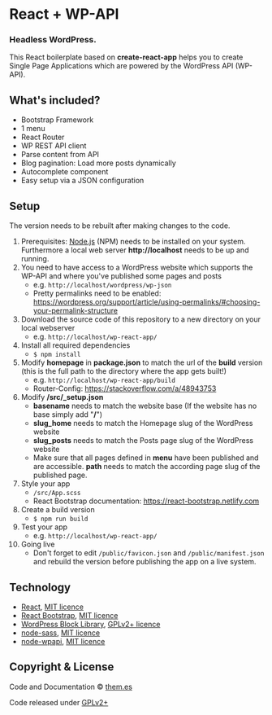 # React + WP-API
### Headless WordPress.

This React boilerplate based on **create-react-app** helps you to create Single Page Applications which are powered by the WordPress API (WP-API).


## What's included?

* Bootstrap Framework
* 1 menu
* React Router
* WP REST API client
* Parse content from API
* Blog pagination: Load more posts dynamically
* Autocomplete component
* Easy setup via a JSON configuration


## Setup

The version needs to be rebuilt after making changes to the code.

1. Prerequisites: [Node.js](https://nodejs.org) (NPM) needs to be installed on your system. Furthermore a local web server **http://localhost** needs to be up and running.
2. You need to have access to a WordPress website which supports the WP-API and where you've published some pages and posts
    * e.g. `http://localhost/wordpress/wp-json`
    * Pretty permalinks need to be enabled: https://wordpress.org/support/article/using-permalinks/#choosing-your-permalink-structure
3. Download the source code of this repository to a new directory on your local webserver
    * e.g. `http://localhost/wp-react-app/`
4. Install all required dependencies
    * `$ npm install`
5. Modify **homepage** in **package.json** to match the url of the **build** version (this is the full path to the directory where the app gets built!)
    * e.g. `http://localhost/wp-react-app/build`
    * Router-Config: https://stackoverflow.com/a/48943753
6. Modify **/src/_setup.json**
    * **basename** needs to match the website base (If the website has no base simply add "**/**")
    * **slug_home** needs to match the Homepage slug of the WordPress website
    * **slug_posts** needs to match the Posts page slug of the WordPress website
    * Make sure that all pages defined in **menu** have been published and are accessible. **path** needs to match the according page slug of the published page.
7. Style your app
    * `/src/App.scss`
    * React Bootstrap documentation: https://react-bootstrap.netlify.com
8. Create a build version
    * `$ npm run build`
9. Test your app
    * e.g. `http://localhost/wp-react-app/`
10. Going live
    * Don't forget to edit `/public/favicon.json` and `/public/manifest.json` and rebuild the version before publishing the app on a live system.


## Technology

* [React](https://github.com/facebook/react), [MIT licence](https://github.com/facebook/react/blob/master/LICENSE)
* [React Bootstrap](https://github.com/react-bootstrap), [MIT licence](https://github.com/react-bootstrap/react-bootstrap/blob/master/LICENSE)
* [WordPress Block Library](https://github.com/WordPress/gutenberg/tree/master/packages/block-library), [GPLv2+ licence](https://github.com/WordPress/gutenberg/blob/master/LICENSE.md)
* [node-sass](https://github.com/sass/node-sass), [MIT licence](https://github.com/sass/node-sass/blob/master/LICENSE)
* [node-wpapi](https://github.com/wp-api/node-wpapi), [MIT licence](https://github.com/WP-API/node-wpapi/blob/master/LICENSE)


## Copyright & License

Code and Documentation &copy; [them.es](http://them.es)

Code released under [GPLv2+](http://www.gnu.org/licenses/gpl-2.0.html)